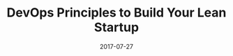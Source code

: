 ---
title: DevOps Principles to Build Your Lean Startup
date: 2017-07-27
type: slides
event: Startup Leadership Program 2017
link: https://speakerdeck.com/madhuakula/devops-principles-to-build-your-lean-startup
image: ./slides-bg.jpg
---